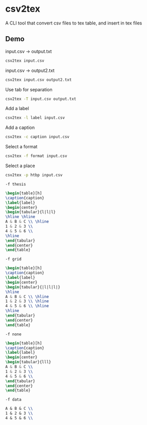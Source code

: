 # csv2tex
A CLI tool that convert csv files to tex table, and insert in tex files

## Demo
input.csv -> output.txt
```bash
csv2tex input.csv
```

input.csv -> output2.txt
```bash
csv2tex input.csv output2.txt
```

Use tab for separation
```bash
csv2tex -T input.csv output.txt
```

Add a label
```bash
csv2tex -l label input.csv
```

Add a caption
```bash
csv2tex -c caption input.csv
```

Select a format
```bash
csv2tex -f format input.csv
```

Select a place
```bash
csv2tex -p htbp input.csv
```

`-f thesis`
```latex
\begin{table}[h]
\caption{caption}
\label{label}
\begin{center}
\begin{tabular}{l|l|l}
\hline \hline
A & B & C \\ \hline
1 & 2 & 3 \\
4 & 5 & 6 \\
\hline
\end{tabular}
\end{center}
\end{table}
```

`-f grid`
```latex
\begin{table}[h]
\caption{caption}
\label{label}
\begin{center}
\begin{tabular}{|l|l|l|}
\hline
A & B & C \\ \hline
1 & 2 & 3 \\ \hline
4 & 5 & 6 \\ \hline
\hline
\end{tabular}
\end{center}
\end{table}
```

`-f none`
```latex
\begin{table}[h]
\caption{caption}
\label{label}
\begin{center}
\begin{tabular}{lll}
A & B & C \\
1 & 2 & 3 \\
4 & 5 & 6 \\
\end{tabular}
\end{center}
\end{table}
```

`-f data`
```latex
A & B & C \\
1 & 2 & 3 \\
4 & 5 & 6 \\
```